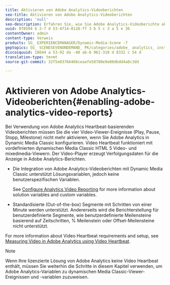 ```yaml
---
title: Aktivieren von Adobe Analytics-Videoberichten
seo-title: Aktivieren von Adobe Analytics-Videoberichten
description: 'null'
seo-description: Erfahren Sie, wie Sie Adobe Analytics-Videoberichte aktivieren.
uuid: 078594 b 2-7 d 53-4714-8128-ff 3 b 5 c 3 a 5 e 36
contentOwner: admin
content-type: Verweis
products: SG_ EXPERIENCEMANAGER/Dynamic-Media-Scene -7
geptopics: SG_ SCENESEVENONDEMAND_ PK/categories/adobe_ analytics_ instrumentation_ kit
discoiquuid: 18644 a 53-92 da -40 ab-b 961-318 d 8332 c 54 d
translation-type: tm+mt
source-git-commit: 32f5e03766466ceaafe58780e9e80dbdd4a0c3dd

---
```



# Aktivieren von Adobe Analytics-Videoberichten{#enabling-adobe-analytics-video-reports}

Bei Verwendung von Adobe Analytics Heartbeat-basierenden Videoberichten müssen Sie die vier Video-Viewer-Ereignisse (Play, Pause, Stopp, Milestone) nicht mehr aktivieren, wenn Sie Adobe Analytics in Dynamic Media Classic konfigurieren. Video Heartbeat funktioniert mit vordefinierten dynamischen Media Classic HTML 5 Video- und mixedmedia-Viewern. Der Video-Player erzeugt Verfolgungsdaten für die Anzeige in Adobe Analytics-Berichten.

* Die Integration von Adobe Analytics-Videoberichten mit Dynamic Media Classic unterstützt Lösungsvariablen, jedoch keine benutzerspezifischen Variablen.

   See [Configure Analytics Video Reporting](https://microsite.omniture.com/t2/help/en_US/sc/appmeasurement/hbvideo/video_analytics_config.html) for more information about solution variables and custom variables.

* Standardisierte (Out-of-the-box) Segmente mit Schritten von einer Minute werden unterstützt. Andererseits wird die Berichterstellung für benutzerdefinierte Segmente, wie benutzerdefinierte Meilensteine basierend auf Zeitschritten, % Meilenstein oder Offset-Meilensteine nicht unterstützt.

For more information about Video Heartbeat requirements and setup, see [Measuring Video in Adobe Analytics using Video Heartbeat](https://microsite.omniture.com/t2/help/en_US/sc/appmeasurement/hbvideo/).

>[!NOTE]
>
>Wenn Ihre lizenzierte Lösung von Adobe Analytics keine Video Heartbeat enthält, müssen Sie weiterhin die Schritte in diesem Kapitel verwenden, um Adobe Analytics-Variablen zu dynamischen Media Classic-Viewer-Ereignissen und -variablen zuzuweisen.

